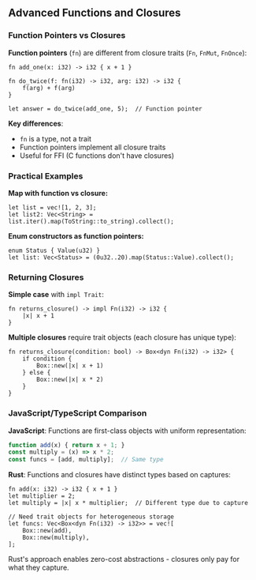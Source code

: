 ## Advanced Functions and Closures

### Function Pointers vs Closures

**Function pointers** (`fn`) are different from closure traits (`Fn`, `FnMut`, `FnOnce`):

```rust,editable
fn add_one(x: i32) -> i32 { x + 1 }

fn do_twice(f: fn(i32) -> i32, arg: i32) -> i32 {
    f(arg) + f(arg)
}

let answer = do_twice(add_one, 5);  // Function pointer
```

**Key differences**:
- `fn` is a type, not a trait
- Function pointers implement all closure traits
- Useful for FFI (C functions don't have closures)

### Practical Examples

**Map with function vs closure:**
```rust,editable
let list = vec![1, 2, 3];
let list2: Vec<String> = list.iter().map(ToString::to_string).collect();
```

**Enum constructors as function pointers:**
```rust,editable
enum Status { Value(u32) }
let list: Vec<Status> = (0u32..20).map(Status::Value).collect();
```

### Returning Closures

**Simple case** with `impl Trait`:
```rust,editable
fn returns_closure() -> impl Fn(i32) -> i32 {
    |x| x + 1
}
```

**Multiple closures** require trait objects (each closure has unique type):
```rust,editable
fn returns_closure(condition: bool) -> Box<dyn Fn(i32) -> i32> {
    if condition {
        Box::new(|x| x + 1)
    } else {
        Box::new(|x| x * 2)
    }
}
```

### JavaScript/TypeScript Comparison

**JavaScript**: Functions are first-class objects with uniform representation:
```javascript
function add(x) { return x + 1; }
const multiply = (x) => x * 2;
const funcs = [add, multiply];  // Same type
```

**Rust**: Functions and closures have distinct types based on captures:
```rust,editable
fn add(x: i32) -> i32 { x + 1 }
let multiplier = 2;
let multiply = |x| x * multiplier;  // Different type due to capture

// Need trait objects for heterogeneous storage
let funcs: Vec<Box<dyn Fn(i32) -> i32>> = vec![
    Box::new(add),
    Box::new(multiply),
];
```

Rust's approach enables zero-cost abstractions - closures only pay for what they capture.

[advanced-traits]: ch20-02-advanced-traits.html#advanced-traits
[enum-values]: ch06-01-defining-an-enum.html#enum-values
[closure-types]: ch13-01-closures.html#closure-type-inference-and-annotation
[any-number-of-futures]: ch17-03-more-futures.html
[using-trait-objects-that-allow-for-values-of-different-types]: ch18-02-trait-objects.html#using-trait-objects-that-allow-for-values-of-different-types
